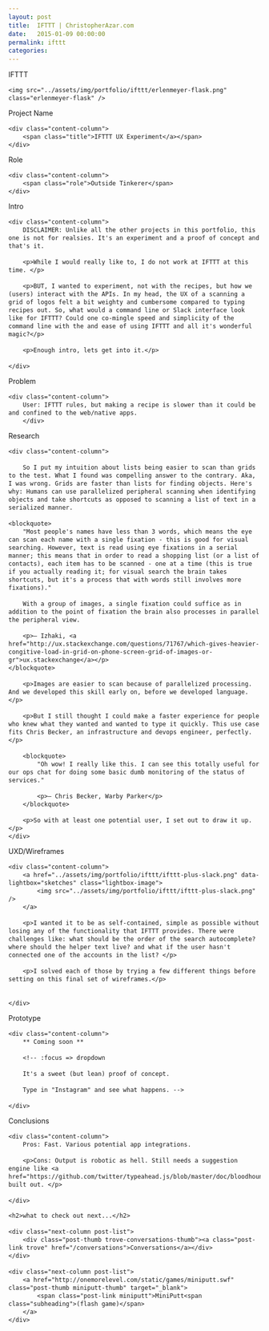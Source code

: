 ```yaml
---
layout: post
title:  IFTTT | ChristopherAzar.com
date:   2015-01-09 00:00:00
permalink: ifttt
categories:
---
```



<!-- Begin Hero Row -->
<div class="hero row ifttt-hero">
    <div class="one-heroic-headline"><span class="character-1">I</span><span class="character-2">F</span><span class="character-3">T</span><span class="character-4">T</span>T</div>

    <img src="../assets/img/portfolio/ifttt/erlenmeyer-flask.png" class="erlenmeyer-flask" />

</div>

<!-- Begin Title Row -->
<div class="row title">
    <div class="label-column">
        <div>Project Name</div>
    </div>

    <div class="content-column">
        <span class="title">IFTTT UX Experiment</a></span>
    </div>
</div>

<!-- Begin Role Row -->
<div class="row role">
    <div class="label-column">
        <div>Role</div>
    </div>

    <div class="content-column">
        <span class="role">Outside Tinkerer</span>
    </div>
</div>

<!-- Begin Intro Row -->
<div class="row problem">
    <div class="label-column">
        Intro
    </div>

    <div class="content-column">
        DISCLAIMER: Unlike all the other projects in this portfolio, this one is not for realsies. It's an experiment and a proof of concept and that's it.

        <p>While I would really like to, I do not work at IFTTT at this time. </p>

        <p>BUT, I wanted to experiment, not with the recipes, but how we (users) interact with the APIs. In my head, the UX of a scanning a grid of logos felt a bit weighty and cumbersome compared to typing recipes out. So, what would a command line or Slack interface look like for IFTTT? Could one co-mingle speed and simplicity of the command line with the and ease of using IFTTT and all it's wonderful magic?</p>

        <p>Enough intro, lets get into it.</p>

    </div>
</div>


<!-- Begin Problem Row -->
<div class="row problem">
    <div class="label-column">
        Problem
    </div>

    <div class="content-column">
        User: IFTTT rules, but making a recipe is slower than it could be and confined to the web/native apps.
        </div>
</div>

<!-- Begin Research Row -->
<div class="row research">
    <div class="label-column">
        Research
    </div>

    <div class="content-column">

        So I put my intuition about lists being easier to scan than grids to the test. What I found was compelling answer to the contrary. Aka, I was wrong. Grids are faster than lists for finding objects. Here's why: Humans can use parallelized peripheral scanning when identifying objects and take shortcuts as opposed to scanning a list of text in a serialized manner.

    <blockquote>
        "Most people's names have less than 3 words, which means the eye can scan each name with a single fixation - this is good for visual searching. However, text is read using eye fixations in a serial manner; this means that in order to read a shopping list (or a list of contacts), each item has to be scanned - one at a time (this is true if you actually reading it; for visual search the brain takes shortcuts, but it's a process that with words still involves more fixations)."

        With a group of images, a single fixation could suffice as in addition to the point of fixation the brain also processes in parallel the peripheral view.

        <p>— Izhaki, <a href="http://ux.stackexchange.com/questions/71767/which-gives-heavier-congitive-load-in-grid-on-phone-screen-grid-of-images-or-gr">ux.stackexchange</a></p>
    </blockquote>

        <p>Images are easier to scan because of parallelized processing. And we developed this skill early on, before we developed language.</p>

        <p>But I still thought I could make a faster experience for people who knew what they wanted and wanted to type it quickly. This use case fits Chris Becker, an infrastructure and devops engineer, perfectly.</p>

        <blockquote>
            "Oh wow! I really like this. I can see this totally useful for our ops chat for doing some basic dumb monitoring of the status of services."

            <p>– Chris Becker, Warby Parker</p>
        </blockquote>

        <p>So with at least one potential user, I set out to draw it up.</p>
    </div>
</div>


<!-- Begin Sketches Row -->
<div class="row sketches">
    <div class="label-column">
        UXD/Wireframes
    </div>

    <div class="content-column">
        <a href="../assets/img/portfolio/ifttt/ifttt-plus-slack.png" data-lightbox="sketches" class="lightbox-image">
            <img src="../assets/img/portfolio/ifttt/ifttt-plus-slack.png" />
        </a>

        <p>I wanted it to be as self-contained, simple as possible without losing any of the functionality that IFTTT provides. There were challenges like: what should be the order of the search autocomplete? where should the helper text live? and what if the user hasn't connected one of the accounts in the list? </p>

        <p>I solved each of those by trying a few different things before setting on this final set of wireframes.</p>


    </div>
</div>

<!-- Begin Prototype Row -->
<div class="row prototype">
    <div class="label-column">
        Prototype
    </div>

    <div class="content-column">
        ** Coming soon **

        <!-- :focus => dropdown

        It's a sweet (but lean) proof of concept.

        Type in "Instagram" and see what happens. -->

    </div>
</div>

<!-- Begin Live Row -->
<div class="row live">
    <div class="label-column">
        Conclusions
    </div>

    <div class="content-column">
        Pros: Fast. Various potential app integrations.

        <p>Cons: Output is robotic as hell. Still needs a suggestion engine like <a href="https://github.com/twitter/typeahead.js/blob/master/doc/bloodhound.md">bloodhound.js</a> built out. </p>

    </div>
</div>

<!-- Begin Next Row -->
<div class="row next">

    <h2>what to check out next...</h2>

    <div class="next-column post-list">
        <div class="post-thumb trove-conversations-thumb"><a class="post-link trove" href="/conversations">Conversations</a></div>
    </div>

    <div class="next-column post-list">
        <a href="http://onemorelevel.com/static/games/miniputt.swf" class="post-thumb miniputt-thumb" target="_blank">
            <span class="post-link miniputt">MiniPutt<span class="subheading">(flash game)</span>
        </a>
    </div>
</div>


